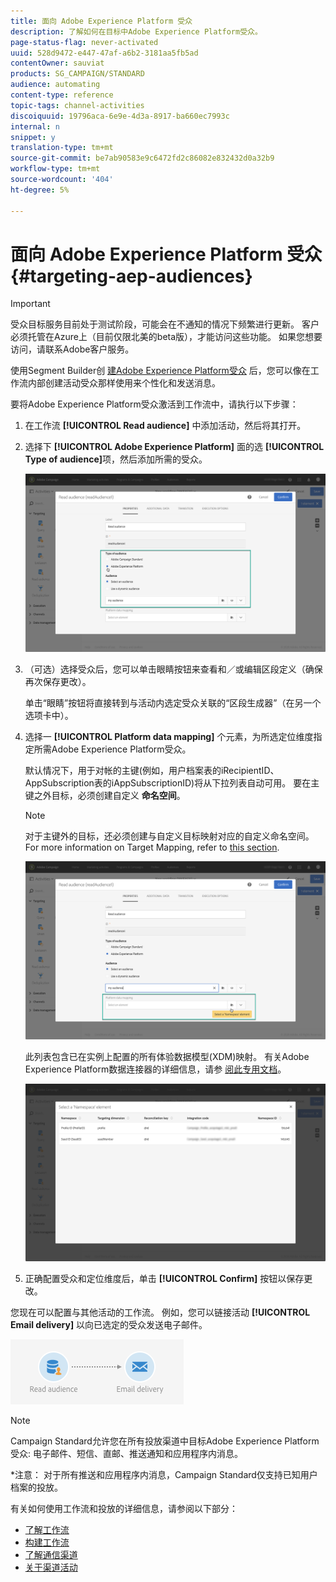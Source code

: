 ```yaml
---
title: 面向 Adobe Experience Platform 受众
description: 了解如何在目标中Adobe Experience Platform受众。
page-status-flag: never-activated
uuid: 528d9472-e447-47af-a6b2-3181aa5fb5ad
contentOwner: sauviat
products: SG_CAMPAIGN/STANDARD
audience: automating
content-type: reference
topic-tags: channel-activities
discoiquuid: 19796aca-6e9e-4d3a-8917-ba660ec7993c
internal: n
snippet: y
translation-type: tm+mt
source-git-commit: be7ab90583e9c6472fd2c86082e832432d0a32b9
workflow-type: tm+mt
source-wordcount: '404'
ht-degree: 5%

---
```



# 面向 Adobe Experience Platform 受众 {#targeting-aep-audiences}

>[!IMPORTANT]
>
>受众目标服务目前处于测试阶段，可能会在不通知的情况下频繁进行更新。 客户必须托管在Azure上（目前仅限北美的beta版），才能访问这些功能。 如果您想要访问，请联系Adobe客户服务。

使用Segment Builder创 [建Adobe Experience Platform受众](../../audiences/using/aep-about-audience-destinations-service.md) 后，您可以像在工作流内部创建活动受众那样使用来个性化和发送消息。

要将Adobe Experience Platform受众激活到工作流中，请执行以下步骤：

1. 在工作流 **[!UICONTROL Read audience]** 中添加活动，然后将其打开。

1. 选择下 **[!UICONTROL Adobe Experience Platform]** 面的选 **[!UICONTROL Type of audience]**&#x200B;项，然后添加所需的受众。

   ![](assets/aep_wkf_readaudience.png)

1. （可选）选择受众后，您可以单击眼睛按钮来查看和／或编辑区段定义（确保再次保存更改）。

   单击“眼睛”按钮将直接转到与活动内选定受众关联的“区段生成器”（在另一个选项卡中）。

1. 选择一 **[!UICONTROL Platform data mapping]** 个元素，为所选定位维度指定所需Adobe Experience Platform受众。

   默认情况下，用于对帐的主键(例如，用户档案表的iRecipientID、AppSubscription表的iAppSubscriptionID)将从下拉列表自动可用。 要在主键之外目标，必须创建自定义 **命名空间**。

   >[!NOTE]
   >
   >对于主键外的目标，还必须创建与自定义目标映射对应的自定义命名空间。 For more information on Target Mapping, refer to [this section](../../administration/using/target-mappings-in-campaign.md).

   ![](assets/aep_wkf_readaudience_namespace.png)

   此列表包含已在实例上配置的所有体验数据模型(XDM)映射。 有关Adobe Experience Platform数据连接器的详细信息，请参 [阅此专用文档](../../developing/using/aep-about-data-connector.md)。

   ![](assets/aep_wkf_readaudience_namespace2.png)

1. 正确配置受众和定位维度后，单击 **[!UICONTROL Confirm]** 按钮以保存更改。

您现在可以配置与其他活动的工作流。 例如，您可以链接活动 **[!UICONTROL Email delivery]** 以向已选定的受众发送电子邮件。

![](assets/aep_wkf_email.png)

>[!NOTE]
>
>Campaign Standard允许您在所有投放渠道中目标Adobe Experience Platform受众: 电子邮件、短信、直邮、推送通知和应用程序内消息。
>
>*注意： 对于所有推送和应用程序内消息，Campaign Standard仅支持已知用户档案的投放。

有关如何使用工作流和投放的详细信息，请参阅以下部分：

* [了解工作流](../../automating/using/get-started-workflows.md)
* [构建工作流](../../automating/using/building-a-workflow.md)
* [了解通信渠道](../../channels/using/get-started-communication-channels.md)
* [关于渠道活动](../../automating/using/about-channel-activities.md)
